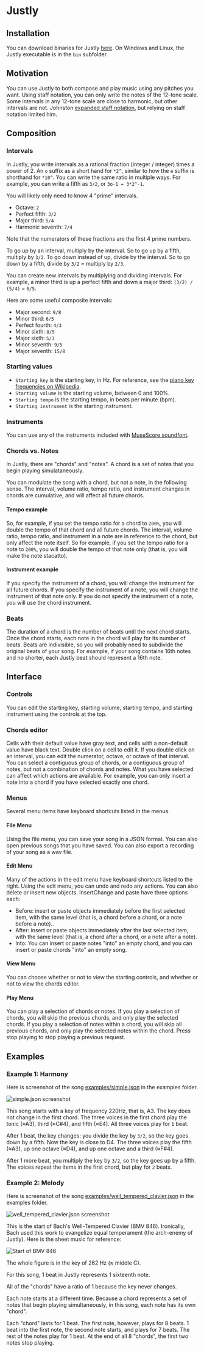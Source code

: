 # Justly

## Installation

You can download binaries for Justly [here](https://github.com/bramtayl/Justly/releases/latest).
On Windows and Linux, the Justly executable is in the `bin` subfolder.

## Motivation

You can use Justly to both compose and play music using any pitches you want.
Using staff notation, you can only write the notes of the 12-tone scale.
Some intervals in any 12-tone scale are close to harmonic, but other intervals are not.
Johnston [expanded staff notation](http://marsbat.space/pdfs/EJItext.pdf), but relying on staff notation limited him.

## Composition

### Intervals

In Justly, you write intervals as a rational fraction (integer / integer) times a power of 2.
An `o` suffix as a short hand for `*2^`, similar to how the `e` suffix is shorthand for `*10^`.
You can write the same ratio in multiple ways.
For example, you can write a fifth as `3/2`, or `3o-1 = 3*2^-1`.

You will likely only need to know 4 "prime" intervals.

- Octave: `2`
- Perfect fifth: `3/2`
- Major third: `5/4`
- Harmonic seventh: `7/4`

Note that the numerators of these fractions are the first 4 prime numbers.

To go up by an interval, multiply by the interval.
So to go up by a fifth, multiply by `3/2`.
To go down instead of up, divide by the interval.
So to go down by a fifth, divide by `3/2` = multiply by `2/3`.

You can create new intervals by multiplying and dividing intervals.
For example, a minor third is up a perfect fifth and down a major third: `(3/2) / (5/4)` = `6/5`.

Here are some useful composite intervals:

- Major second: `9/8`
- Minor third: `6/5`
- Perfect fourth: `4/3`
- Minor sixth: `8/5`
- Major sixth: `5/3`
- Minor seventh: `9/5`
- Major seventh: `15/8`

### Starting values

- `Starting key` is the starting key, in Hz. For reference, see the [piano key frequencies on Wikipedia](https://en.wikipedia.org/wiki/Piano_key_frequencies).
- `Starting volume` is the starting volume, between 0 and 100%.
- `Starting tempo` is the starting tempo, in beats per minute (bpm).
- `Starting instrument` is the starting instrument.

### Instruments

You can use any of the instruments included with [MuseScore soundfont](https://ftp.osuosl.org/pub/musescore/soundfont/MuseScore_General/).


### Chords vs. Notes

In Justly, there are "chords" and "notes".
A chord is a set of notes that you begin playing simulataneously.

You can modulate the song with a chord, but not a note, in the following sense.
The interval, volume ratio, tempo ratio, and instrument changes in chords are cumulative, and will affect all future chords.

#### Tempo example

So, for example, if you set the tempo ratio for a chord to `200%`, you will double the tempo of that chord and all future chords.
The interval, volume ratio, tempo ratio, and instrument in a note are in reference to the chord, but only affect the note itself.
So for example, if you set the tempo ratio for a note to `200%`, you will double the tempo of that note only (that is, you will make the note stacatto).

#### Instrument example

If you specify the instrument of a chord, you will change the instrument for all future chords.
If you specify the instrument of a note, you will change the instrument of that note only.
If you do not specify the instrument of a note, you will use the chord instrument.

### Beats

The duration of a chord is the number of beats until the next chord starts.
Once the chord starts, each note in the chord will play for its number of beats.
Beats are indivisible, so you will probably need to subdivide the original beats of your song.
For example, if your song contains 16th notes and no shorter, each Justly beat should represent a 16th note.

## Interface

### Controls

You can edit the starting key, starting volume, starting tempo, and starting instrument using the controls at the top.

### Chords editor

Cells with their default value have gray text, and cells with a non-default value have black text.
Double click on a cell to edit it.
If you double click on an interval, you can edit the numerator, octave, or octave of that interval.
You can select a contiguous group of chords, or a contiguous group of notes, but not a combination of chords and notes.
What you have selected can affect which actions are available.
For example, you can only insert a note into a chord if you have selected exactly one chord.

### Menus

Several menu items have keyboard shortcuts listed in the menus.

#### File Menu

Using the file menu, you can save your song in a JSON format.
You can also open previous songs that you have saved.
You can also export a recording of your song as a wav file.

#### Edit Menu

Many of the actions in the edit menu have keyboard shortcuts listed to the right.
Using the edit menu, you can undo and redo any actions.
You can also delete or insert new objects.
InsertChange and paste have three options each:

- Before: insert or paste objects immediately before the first selected item, with the same level  (that is, a chord before a chord, or a note before a note)..
- After: insert or paste objects immediately after the last selected item, with the same level (that is, a chord after a chord, or a note after a note).
- Into: You can insert or paste notes "into" an empty chord, and you can insert or paste chords "into" an empty song.

#### View Menu

You can choose whether or not to view the starting controls, and whether or not to view the chords editor.

#### Play Menu

You can play a selection of chords or notes.
If you play a selection of chords, you will skip the previous chords, and only play the selected chords.
If you play a selection of notes within a chord, you will skip all previous chords, and only play the selected notes within the chord.
Press stop playing to stop playing a previous request.

## Examples

### Example 1: Harmony

Here is screenshot of the song [examples/simple.json](examples/simple.json) in the examples folder.

![simple.json screenshot](examples/simple.png)

This song starts with a key of frequency 220Hz, that is, A3.
The key does not change in the first chord.
The three voices in the first chord play the tonic (≈A3), third (≈C#4), and fifth (≈E4).
All three voices play for `1` beat.

After 1 beat, the key changes: you divide the key by `3/2`, so the key goes down by a fifth.
Now the key is close to D4.
The three voices play the fifth (≈A3), up one octave (≈D4), and up one octave and a third (≈F#4). 

After 1 more beat, you multiply the key by `3/2`, so the key goes up by a fifth. The voices repeat the items in the first chord, but play for `2` beats.

### Example 2: Melody

Here is screenshot of the song [examples/well_tempered_clavier.json](examples/well_tempered_clavier.json) in the examples folder.

![well_tempered_clavier.json screenshot](examples/well_tempered_clavier.png)

This is the start of Bach's Well-Tempered Clavier (BMV 846).
Ironically, Bach used this work to evangelize equal temperament (the arch-enemy of Justly).
Here is the sheet music for reference:

![Start of BMV 846](examples/well_tempered_clavier_sheet_music.png)

The whole figure is in the key of 262 Hz (≈ middle C). 

For this song, 1 beat in Justly represents 1 sixteenth note.

All of the "chords" have a ratio of 1 because the key never changes.

Each note starts at a different time.
Because a chord represents a set of notes that begin playing simultaneously, in this song, each note has its own "chord". 

Each "chord" lasts for 1 beat.
The first note, however, plays for 8 beats.
1 beat into the first note, the second note starts, and plays for 7 beats.
The rest of the notes play for 1 beat.
At the end of all 8 "chords", the first two notes stop playing.
